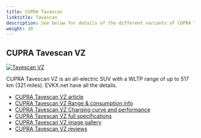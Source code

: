 ```yaml
---
title: CUPRA Tavascan
linktitle: Tavascan
description: See below for details of the different variants of CUPRA Tavascan
weight: 30
---
```

## CUPRA Tavescan VZ

[![Tavescan VZ]()](/models/cupra/tavascan/tavescan_vz/)

CUPRA Tavescan VZ is an all-electric SUV with a WLTP range of up to 517 km (321 miles). EVKX.net have all the details. 

- [CUPRA Tavescan VZ article](/models/cupra/tavascan/tavescan_vz/)
- [CUPRA Tavescan VZ Range & consumption info](/models/cupra/tavascan/tavescan_vz//rangeandconsumption)
- [CUPRA Tavescan VZ Charging curve and performance](/models/cupra/tavascan/tavescan_vz//chargingcurve)
- [CUPRA Tavescan VZ full specifications](/models/cupra/tavascan/tavescan_vz//specifications)
- [CUPRA Tavescan VZ image gallery](/models/cupra/tavascan/tavescan_vz//gallery)
- [CUPRA Tavescan VZ reviews](/models/cupra/tavascan/tavescan_vz//reviews)


